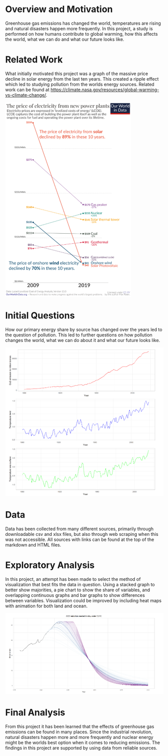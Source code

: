 # Overview and Motivation
Greenhouse gas emissions has changed the world, temperatures are rising and natural disasters happen more frequently. In this project, a study is performed on how humans contribute to global warming, how this affects the world, what we can do and what our future looks like.

# Related Work
What initially motivated this project was a graph of the massive price decline in solar energy from the last ten years. This created a ripple effect which led to studying pollution from the worlds energy sources. Related work can be found at https://climate.nasa.gov/resources/global-warming-vs-climate-change/.

<img src = "images/Price-of-electricity-new-renewables-vs-new-fossil.png" width = 400>

# Initial Questions
How our primary energy share by source has changed over the years led to the question of pollution. This led to further questions on how pollution changes the world, what we can do about it and what our future looks like.

<img src = "images/co2_emission_and_temp.PNG" width = 900>

# Data
Data has been collected from many different sources, primarily through downloadable csv and xlsx files, but also through web scraping when this was not accessible. All sources with links can be found at the top of the markdown and HTML files. 

# Exploratory Analysis
In this project, an attempt has been made to select the method of visualization that best fits the data in question. Using a stacked graph to better show majorities, a pie chart to show the share of variables, and overlapping continuous graphs and bar graphs to show differences between variables. Visualization could be improved by including heat maps with animation for both land and ocean.

<img src = "images/co2_reduction.PNG" width = 790>

# Final Analysis
From this project it has been learned that the effects of greenhouse gas emissions can be found in many places. Since the industrial revolution, natural disasters happen more and more frequently and nuclear energy might be the worlds best option when it comes to reducing emissions. The findings in this project are supported by using data from reliable sources.
